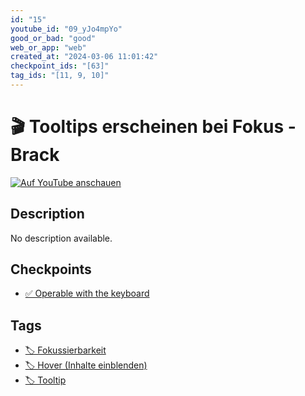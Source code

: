 ```yaml
---
id: "15"
youtube_id: "09_yJo4mpYo"
good_or_bad: "good"
web_or_app: "web"
created_at: "2024-03-06 11:01:42"
checkpoint_ids: "[63]"
tag_ids: "[11, 9, 10]"
---
```


# 🎬 Tooltips erscheinen bei Fokus - Brack

[![Auf YouTube anschauen](https://img.youtube.com/vi/09_yJo4mpYo/sddefault.jpg)](https://youtu.be/09_yJo4mpYo)

## Description

No description available.

## Checkpoints

- [✅ Operable with the keyboard](/en/wcag/2.1.1-keyboard/operable-with-the-keyboard)

## Tags

- [🏷️ Fokussierbarkeit](/en/tags/fokussierbarkeit)
- [🏷️ Hover (Inhalte einblenden)](/en/tags/hover-inhalte-einblenden)
- [🏷️ Tooltip](/en/tags/tooltip)
